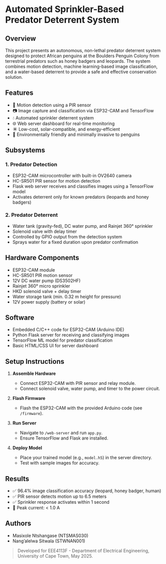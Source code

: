 # Automated Sprinkler-Based Predator Deterrent System

## Overview

This project presents an autonomous, non-lethal predator deterrent system designed to protect African penguins at the Boulders Penguin Colony from terrestrial predators such as honey badgers and leopards. The system combines motion detection, machine learning-based image classification, and a water-based deterrent to provide a safe and effective conservation solution.

## Features

- 🐧 Motion detection using a PIR sensor  
- 📷 Image capture and classification via ESP32-CAM and TensorFlow  
- 💧 Automated sprinkler deterrent system  
- 🌐 Web server dashboard for real-time monitoring  
- ☀️ Low-cost, solar-compatible, and energy-efficient  
- 🌱 Environmentally friendly and minimally invasive to penguins  

## Subsystems

### 1. Predator Detection

- ESP32-CAM microcontroller with built-in OV2640 camera  
- HC-SR501 PIR sensor for motion detection  
- Flask web server receives and classifies images using a TensorFlow model  
- Activates deterrent only for known predators (leopards and honey badgers)

### 2. Predator Deterrent

- Water tank (gravity-fed), DC water pump, and Rainjet 360° sprinkler  
- Solenoid valve with delay timer  
- Controlled by GPIO output from the detection system  
- Sprays water for a fixed duration upon predator confirmation

## Hardware Components

- ESP32-CAM module  
- HC-SR501 PIR motion sensor  
- 12V DC water pump (DS3502HF)  
- Rainjet 360° micro sprinkler  
- HKD solenoid valve + delay timer  
- Water storage tank (min. 0.32 m height for pressure)  
- 12V power supply (battery or solar)

## Software

- Embedded C/C++ code for ESP32-CAM (Arduino IDE)  
- Python Flask server for receiving and classifying images  
- TensorFlow ML model for predator classification  
- Basic HTML/CSS UI for server dashboard

## Setup Instructions

1. **Assemble Hardware**  
   - Connect ESP32-CAM with PIR sensor and relay module.  
   - Connect solenoid valve, water pump, and timer to the power circuit.  

2. **Flash Firmware**  
   - Flash the ESP32-CAM with the provided Arduino code (see `/firmware`).  

3. **Run Server**  
   - Navigate to `/web-server` and run `app.py`.  
   - Ensure TensorFlow and Flask are installed.  

4. **Deploy Model**  
   - Place your trained model (e.g., `model.h5`) in the server directory.  
   - Test with sample images for accuracy.  

## Results

- ✅ 96.4% image classification accuracy (leopard, honey badger, human)  
- ✅ PIR sensor detects motion up to 6.5 meters  
- ✅ Sprinkler response activates within 1 second 
- 🔋 Peak current: < 1.0 A  

## Authors

- Masixole Ntshangase (NTSMAS030)  
- Nang’alelwa Sitwala (STWNAN001)  

> Developed for EEE4113F - Department of Electrical Engineering, University of Cape Town, May 2025.
